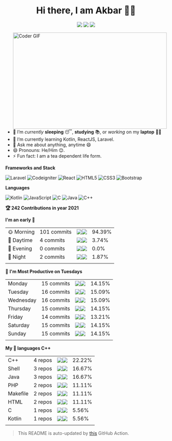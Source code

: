 <span align="center">
 <h1>Hi there, I am Akbar 👨‍💻 </h1>

[![](https://img.icons8.com/material-two-tone/32/000000/instagram-new.png)](https://instagram.com/hamaminatu)
[![](https://img.icons8.com/material-two-tone/32/000000/linkedin.png)](https://linkedin.com/in/hamaminatu)
[![](https://img.icons8.com/material-two-tone/32/000000/telegram-app.png)](https://t.me/hamaminatu)

</span>

<img src="./code.gif" align="right" alt="Coder GIF" width="480" height="300">
 
<div>

- 🔭 I’m *currently* **sleeping** 😴, **studying** 📚, or *working* on my **laptop** 👨‍💻
- 🌱 I’m currently learning Kotlin, ReactJS, Laravel.
- 💬 Ask me about anything, anytime 😄
- 😄 Pronouns: He/Him 😌.
- ⚡ Fun fact: I am a tea dependent life form.

</div>

**Frameworks and Stack**

![Laravel](https://img.shields.io/badge/-Laravel-black?style=for-the-badge&logo=Laravel)
![Codeigniter](https://img.shields.io/badge/-Codeigniter-black?style=for-the-badge&logo=Codeigniter)
![React](https://img.shields.io/badge/-React-black?style=for-the-badge&logo=react)
![HTML5](https://img.shields.io/badge/-HTML5-E34F26?style=for-the-badge&logo=html5&logoColor=white)
![CSS3](https://img.shields.io/badge/-CSS3-1572B6?style=for-the-badge&logo=css3)
![Bootstrap](https://img.shields.io/badge/-Bootstrap-563D7C?style=for-the-badge&logo=bootstrap)

**Languages**

![Kotlin](https://img.shields.io/badge/-Kotlin-black?style=for-the-badge&logo=Kotlin)
![JavaScript](https://img.shields.io/badge/-JavaScript-black?style=for-the-badge&logo=javascript)
![C](https://img.shields.io/badge/-C-00599C?style=for-the-badge&logo=c)
![Java](https://img.shields.io/badge/-java-black?style=for-the-badge&logo=java)
![C++](https://img.shields.io/badge/-C++-00599C?style=for-the-badge&logo=c)

<!--START_CONTRIBUTIONS:readme-info-->
**🏆 242 Contributions in year 2021**


<!--END_CONTRIBUTIONS:readme-info-->

<!--START_SECTION_DAILY_COMMIT:readme-info-->
**I'm an early 🐤** 

| | | | |
| --- | --- | --- | --- |
|🌞 Morning                |101 commits         |![](https://via.placeholder.com/376x22/000000/000000?text=+)![](https://via.placeholder.com/24x22/b8b8b8/b8b8b8?=text=+)|94.39%|
|🌆 Daytime                |4 commits           |![](https://via.placeholder.com/16x22/000000/000000?text=+)![](https://via.placeholder.com/384x22/b8b8b8/b8b8b8?=text=+)|3.74%|
|🌃 Evening                |0 commits           |![](https://via.placeholder.com/0x22/000000/000000?text=+)![](https://via.placeholder.com/400x22/b8b8b8/b8b8b8?=text=+)|0.0%|
|🌙 Night                  |2 commits           |![](https://via.placeholder.com/8x22/000000/000000?text=+)![](https://via.placeholder.com/392x22/b8b8b8/b8b8b8?=text=+)|1.87%|
| | | | |

<!--END_SECTION_DAILY_COMMIT:readme-info-->

<!--START_SECTION_WEEKLY_COMMIT:readme-info-->
📅 **I'm Most Productive on Tuesdays** 

| | | | |
| --- | --- | --- | --- |
|Monday                   |15 commits          |![](https://via.placeholder.com/56x22/000000/000000?text=+)![](https://via.placeholder.com/344x22/b8b8b8/b8b8b8?=text=+)|14.15%|
|Tuesday                  |16 commits          |![](https://via.placeholder.com/60x22/000000/000000?text=+)![](https://via.placeholder.com/340x22/b8b8b8/b8b8b8?=text=+)|15.09%|
|Wednesday                |16 commits          |![](https://via.placeholder.com/60x22/000000/000000?text=+)![](https://via.placeholder.com/340x22/b8b8b8/b8b8b8?=text=+)|15.09%|
|Thursday                 |15 commits          |![](https://via.placeholder.com/56x22/000000/000000?text=+)![](https://via.placeholder.com/344x22/b8b8b8/b8b8b8?=text=+)|14.15%|
|Friday                   |14 commits          |![](https://via.placeholder.com/52x22/000000/000000?text=+)![](https://via.placeholder.com/348x22/b8b8b8/b8b8b8?=text=+)|13.21%|
|Saturday                 |15 commits          |![](https://via.placeholder.com/56x22/000000/000000?text=+)![](https://via.placeholder.com/344x22/b8b8b8/b8b8b8?=text=+)|14.15%|
|Sunday                   |15 commits          |![](https://via.placeholder.com/56x22/000000/000000?text=+)![](https://via.placeholder.com/344x22/b8b8b8/b8b8b8?=text=+)|14.15%|
| | | | |

<!--END_SECTION_WEEKLY_COMMIT:readme-info-->

<!--START_SECTION_LANGUAGE:readme-info-->
**My 💖 languages C++** 

| | | | |
| --- | --- | --- | --- |
|C++                      |4 repos|             ![](https://via.placeholder.com/88x22/000000/000000?text=+)![](https://via.placeholder.com/312x22/b8b8b8/b8b8b8?=text=+)|22.22%|
|Shell                    |3 repos|             ![](https://via.placeholder.com/68x22/000000/000000?text=+)![](https://via.placeholder.com/332x22/b8b8b8/b8b8b8?=text=+)|16.67%|
|Java                     |3 repos|             ![](https://via.placeholder.com/68x22/000000/000000?text=+)![](https://via.placeholder.com/332x22/b8b8b8/b8b8b8?=text=+)|16.67%|
|PHP                      |2 repos|             ![](https://via.placeholder.com/44x22/000000/000000?text=+)![](https://via.placeholder.com/356x22/b8b8b8/b8b8b8?=text=+)|11.11%|
|Makefile                 |2 repos|             ![](https://via.placeholder.com/44x22/000000/000000?text=+)![](https://via.placeholder.com/356x22/b8b8b8/b8b8b8?=text=+)|11.11%|
|HTML                     |2 repos|             ![](https://via.placeholder.com/44x22/000000/000000?text=+)![](https://via.placeholder.com/356x22/b8b8b8/b8b8b8?=text=+)|11.11%|
|C                        |1 repos|             ![](https://via.placeholder.com/24x22/000000/000000?text=+)![](https://via.placeholder.com/376x22/b8b8b8/b8b8b8?=text=+)|5.56%|
|Kotlin                   |1 repos|             ![](https://via.placeholder.com/24x22/000000/000000?text=+)![](https://via.placeholder.com/376x22/b8b8b8/b8b8b8?=text=+)|5.56%|
| | | | |

<!--END_SECTION_LANGUAGE:readme-info-->

> This README is auto-updated by [this](https://github.com/th3c0d3br34ker/github-readme-info) GitHub Action.
